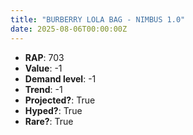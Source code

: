 ```yaml
---
title: "BURBERRY LOLA BAG - NIMBUS 1.0"
date: 2025-08-06T00:00:00Z
---
```

- **RAP**: 703
- **Value**: -1
- **Demand level**: -1
- **Trend**: -1
- **Projected?**: True
- **Hyped?**: True
- **Rare?**: True
